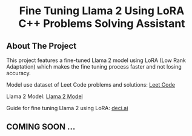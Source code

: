 
<!-- PROJECT LOGO -->
<br />
<div align="center">
  <h1 align="center">Fine Tuning Llama 2 Using LoRA <br/> C++ Problems Solving Assistant </h1>
</div>

<!-- ABOUT THE PROJECT -->
## About The Project

This project features a fine-tuned Llama 2 model using LoRA (Low Rank Adaptation) which makes the fine tuning process faster and not losing accuracy. 



Model use dataset of Leet Code problems and solutions: [Leet Code](https://huggingface.co/datasets/greengerong/leetcode)

Llama 2 Model: [Llama 2 Model](https://huggingface.co/meta-llama/Llama-2-7b-chat-hf)

Guide for fine tuning Llama 2 using LoRA: [deci.ai](https://deci.ai/blog/fine-tune-llama-2-with-lora-for-question-answering/)



## COMING SOON ...

<!-- ## Installation

1. Clone the repository
   ```sh
   git clone https://github.com/trungmac07/Cpp_Problem_Solving_Llama_2.git
   ```
2. Install related packages
    ```sh
    pip install -r requirements.txt
    ```

## Usage
### 1. Training

Because of the limitations of devices in training, fine tuning the model takes a long time. To manage this, train the model in parts, saving and loading it between sessions. Look for two training guides in the "notebook" folder.

- `begin_fine_tuning.ipynb`: notebook for training from beginning
- `continue_fine_tuning.ipynb`: notebook for continuing training after 

### 2. GUI application
Execute the command below. The application will open with a white box for entering review sentences. Click the button to analyze the sentence and view the prediction results with percentages.

```sh
   python.exe Sentiment_Analysis.py
```

## Contact
- Email: mttrung16@gmail.com  -->








